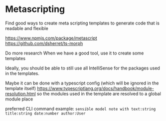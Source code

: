# Metascripting

Find good ways to create meta scripting templates to generate code that is readable and flexible

https://www.npmjs.com/package/metascript
https://github.com/dsherret/ts-morph

Do more research
When we have a good tool, use it to create some templates

Ideally, you should be able to still use all IntelliSense for the packages used in the templates.

Maybe it can be done with a typescript config (which will be ignored in the template itself) https://www.typescriptlang.org/docs/handbook/module-resolution.html so the modules used in the template are resolved to a global module place

preferred CLI command example: `sensible model note with text:string title:string date:number author:User`
